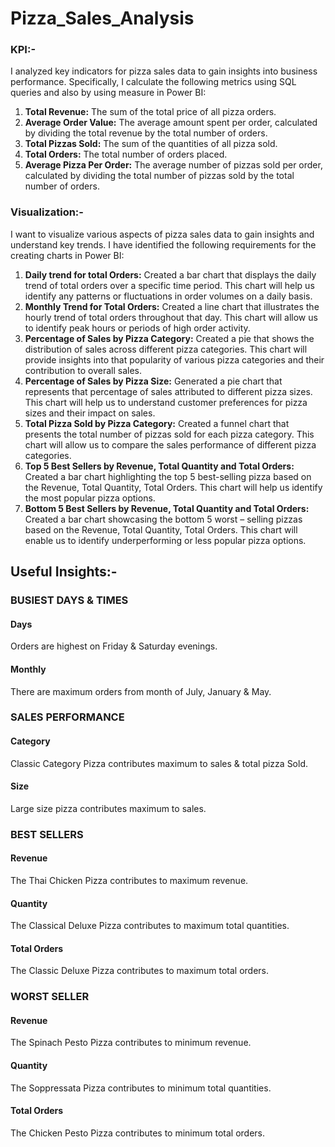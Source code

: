# Pizza_Sales_Analysis

### KPI:-
I analyzed key indicators for pizza sales data to gain insights into business performance. Specifically, I calculate the following metrics using SQL queries and also by using measure in Power BI:

1. **Total Revenue:** The sum of the total price of all pizza orders.
2. **Average Order Value:** The average amount spent per order, calculated by dividing the total revenue by the total number of orders.
3. **Total Pizzas Sold:** The sum of the quantities of all pizza sold.
4. **Total Orders:** The total number of orders placed.
5. **Average Pizza Per Order:** The average number of pizzas sold per order, calculated by dividing the total number of pizzas sold by the total number of orders.

### Visualization:-
I want to visualize various aspects of pizza sales data to gain insights and understand key trends. I have identified the following requirements for the creating charts in Power BI:

1. **Daily trend for total Orders:** Created a bar chart that displays the daily trend of total orders over a specific time period. This chart will help us identify any patterns or fluctuations in order volumes on a daily basis.
2. **Monthly Trend for Total Orders:** Created a line chart that illustrates the hourly trend of total orders throughout that day. This chart will allow us to identify peak hours or periods of high order activity.
3. **Percentage of Sales by Pizza Category:** Created a pie that shows the distribution of sales across different pizza categories. This chart will provide insights into that popularity of various pizza categories and their contribution to overall sales.
4. **Percentage of Sales by Pizza Size:** Generated a pie chart that represents that percentage of sales attributed to different pizza sizes. This chart will help us to understand customer preferences for pizza sizes and their impact on sales.
5. **Total Pizza Sold by Pizza Category:** Created a funnel chart that presents the total number of pizzas sold for each pizza category. This chart will allow us to compare the sales performance of different pizza categories.
6. **Top 5 Best Sellers by Revenue, Total Quantity and Total Orders:** Created a bar chart highlighting the top 5 best-selling pizza based on the Revenue, Total Quantity, Total Orders. This chart will help us identify the most popular pizza options.
7. **Bottom 5 Best Sellers by Revenue, Total Quantity and Total Orders:** Created a bar chart showcasing the bottom 5 worst – selling pizzas based on the Revenue, Total Quantity, Total Orders. This chart will enable us to identify underperforming or less popular pizza options.

## Useful Insights:-

### BUSIEST DAYS & TIMES
#### Days
Orders are highest on Friday & Saturday evenings.
#### Monthly
There are maximum orders from month of July, January & May.

### SALES PERFORMANCE
#### Category
Classic Category Pizza contributes maximum to sales & total pizza Sold.
#### Size
Large size pizza contributes maximum to sales.

### BEST SELLERS
#### Revenue
The Thai Chicken Pizza contributes to maximum revenue.
#### Quantity
The Classical Deluxe Pizza contributes to maximum total quantities.
#### Total Orders
The Classic Deluxe Pizza contributes to maximum total orders.

### WORST SELLER
#### Revenue
The Spinach Pesto Pizza contributes to minimum revenue.
#### Quantity
The Soppressata Pizza contributes to minimum total quantities.
#### Total Orders
The Chicken Pesto Pizza contributes to minimum total orders.
